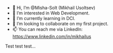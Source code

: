 - 👋 Hi, I’m @Misha-Solt (Mikhail Usoltsev)
- 👀 I’m interested in Web Development.
- 🌱 I’m currently learning in DCI.
- 💞️ I’m looking to collaborate on my first project.
- 📫 You can reach me via LinkedIn: https://www.linkedin.com/in/mikhailus

<!---
Misha-Solt/Misha-Solt is a ✨ special ✨ repository because its `README.md` (this file) appears on your GitHub profile.
You can click the Preview link to take a look at your changes.
--->


Test test test...